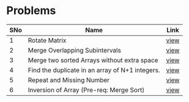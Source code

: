 # Problems

SNo | Name | Link |
----|------|------|
1 | Rotate Matrix  | [view](roatate_matrix.cpp)
2 | Merge Overlapping Subintervals | [view](merge_overlapping.cpp)
3 | Merge two sorted Arrays without extra space  | [view](merge_sorted.cpp)
4 | Find the duplicate in an array of N+1 integers. | [view](find_duplicate_no.cpp)
5 | Repeat and Missing Number | [view](repeat_and_missing.cpp)
6 | Inversion of Array (Pre-req: Merge Sort) | [view](inversions_of_array.cpp)
